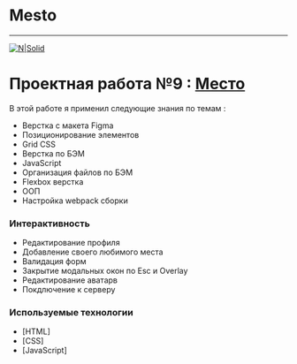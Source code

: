 # Mesto

____

[![N|Solid](https://pictures.s3.yandex.net/animation_topic/logo.svg)](https://praktikum.yandex.ru/)


# Проектная работа №9 :  [Место ](https://amillerr.github.io/mesto/)

В этой работе я применил следующие знания по темам :

  - Верстка с макета Figma
  - Позиционирование элементов
  - Grid CSS
  - Верстка по БЭМ
  - JavaScript
  - Организация файлов по БЭМ
  - Flexbox верстка
  - ООП
  - Настройка webpack сборки

### Интерактивность
- Редактирование профиля
- Добавление своего любимого места
- Валидация форм
- Закрытие модальных окон по Esc и Overlay
- Редактирование аватарв
- Покдлючение к серверу

### Используемые технологии

* [HTML] 
* [CSS] 
* [JavaScript]

